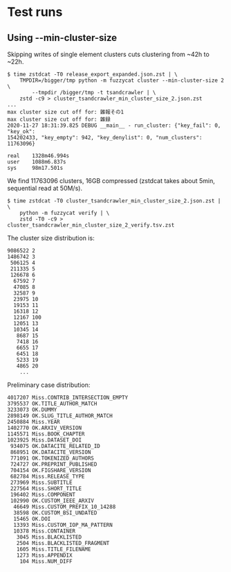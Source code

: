 # Test runs

## Using --min-cluster-size

Skipping writes of single element clusters cuts clustering from ~42h to ~22h.

```
$ time zstdcat -T0 release_export_expanded.json.zst | \
    TMPDIR=/bigger/tmp python -m fuzzycat cluster --min-cluster-size 2 \
        --tmpdir /bigger/tmp -t tsandcrawler | \
    zstd -c9 > cluster_tsandcrawler_min_cluster_size_2.json.zst
...
max cluster size cut off for: 雜報その1
max cluster size cut off for: 雜録
2020-11-27 18:31:39.825 DEBUG __main__ - run_cluster: {"key_fail": 0, "key_ok":
154202433, "key_empty": 942, "key_denylist": 0, "num_clusters": 11763096}

real    1328m46.994s
user    1088m6.837s
sys     98m17.501s
```

We find 11763096 clusters, 16GB compressed (zstdcat takes about 5min,
sequential read at 50M/s).

```
$ time zstdcat -T0 cluster_tsandcrawler_min_cluster_size_2.json.zst | \
    python -m fuzzycat verify | \
    zstd -T0 -c9 > cluster_tsandcrawler_min_cluster_size_2_verify.tsv.zst
```

The cluster size distribution is:

```
9086522 2
1486742 3
 506125 4
 211335 5
 126678 6
  67592 7
  47085 8
  32587 9
  23975 10
  19153 11
  16318 12
  12167 100
  12051 13
  10345 14
   8687 15
   7418 16
   6655 17
   6451 18
   5233 19
   4865 20
    ...
```

Preliminary case distribution:

```
4017207 Miss.CONTRIB_INTERSECTION_EMPTY
3795537 OK.TITLE_AUTHOR_MATCH
3233073 OK.DUMMY
2898149 OK.SLUG_TITLE_AUTHOR_MATCH
2450884 Miss.YEAR
1402770 OK.ARXIV_VERSION
1145571 Miss.BOOK_CHAPTER
1023925 Miss.DATASET_DOI
 934075 OK.DATACITE_RELATED_ID
 868951 OK.DATACITE_VERSION
 771091 OK.TOKENIZED_AUTHORS
 724727 OK.PREPRINT_PUBLISHED
 704154 OK.FIGSHARE_VERSION
 682784 Miss.RELEASE_TYPE
 273969 Miss.SUBTITLE
 227564 Miss.SHORT_TITLE
 196402 Miss.COMPONENT
 102990 OK.CUSTOM_IEEE_ARXIV
  46649 Miss.CUSTOM_PREFIX_10_14288
  38598 OK.CUSTOM_BSI_UNDATED
  15465 OK.DOI
  13393 Miss.CUSTOM_IOP_MA_PATTERN
  10378 Miss.CONTAINER
   3045 Miss.BLACKLISTED
   2504 Miss.BLACKLISTED_FRAGMENT
   1605 Miss.TITLE_FILENAME
   1273 Miss.APPENDIX
    104 Miss.NUM_DIFF
```
